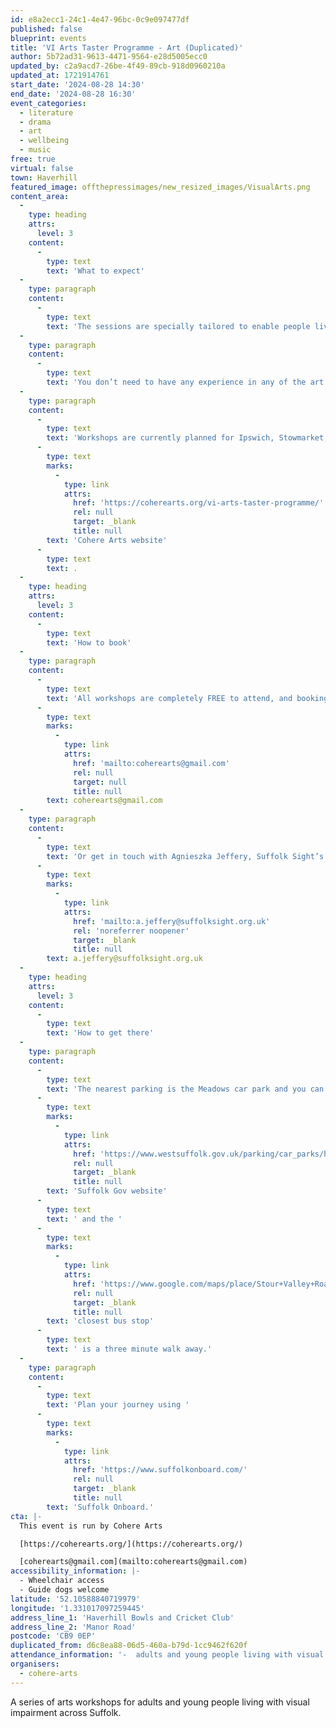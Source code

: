 ```yaml
---
id: e8a2ecc1-24c1-4e47-96bc-0c9e097477df
published: false
blueprint: events
title: 'VI Arts Taster Programme - Art (Duplicated)'
author: 5b72ad31-9613-4471-9564-e28d5005ecc0
updated_by: c2a9acd7-26be-4f49-89cb-918d0960210a
updated_at: 1721914761
start_date: '2024-08-28 14:30'
end_date: '2024-08-28 16:30'
event_categories:
  - literature
  - drama
  - art
  - wellbeing
  - music
free: true
virtual: false
town: Haverhill
featured_image: offthepressimages/new_resized_images/VisualArts.png
content_area:
  -
    type: heading
    attrs:
      level: 3
    content:
      -
        type: text
        text: 'What to expect'
  -
    type: paragraph
    content:
      -
        type: text
        text: 'The sessions are specially tailored to enable people living with sight loss and their companions to try their hand at drama, art, singing and seated yoga. All workshops are supported by trained Suffolk Sight volunteers.'
  -
    type: paragraph
    content:
      -
        type: text
        text: 'You don’t need to have any experience in any of the art forms, and all activities are optional. There will be time afterwards to enjoy social time with complimentary refreshments. Guide dogs are very welcome.'
  -
    type: paragraph
    content:
      -
        type: text
        text: 'Workshops are currently planned for Ipswich, Stowmarket, Hadleigh, Mildenhall and Bury St Edmunds, with more dates and locations to follow soon. Full details of the programme so far can be found on the '
      -
        type: text
        marks:
          -
            type: link
            attrs:
              href: 'https://coherearts.org/vi-arts-taster-programme/'
              rel: null
              target: _blank
              title: null
        text: 'Cohere Arts website'
      -
        type: text
        text: .
  -
    type: heading
    attrs:
      level: 3
    content:
      -
        type: text
        text: 'How to book'
  -
    type: paragraph
    content:
      -
        type: text
        text: 'All workshops are completely FREE to attend, and booking is not required but if you would like to find out more, please email us at '
      -
        type: text
        marks:
          -
            type: link
            attrs:
              href: 'mailto:coherearts@gmail.com'
              rel: null
              target: null
              title: null
        text: coherearts@gmail.com
  -
    type: paragraph
    content:
      -
        type: text
        text: 'Or get in touch with Agnieszka Jeffery, Suffolk Sight’s Social Club and Volunteer Co-ordinator by emailing '
      -
        type: text
        marks:
          -
            type: link
            attrs:
              href: 'mailto:a.jeffery@suffolksight.org.uk'
              rel: 'noreferrer noopener'
              target: _blank
              title: null
        text: a.jeffery@suffolksight.org.uk
  -
    type: heading
    attrs:
      level: 3
    content:
      -
        type: text
        text: 'How to get there'
  -
    type: paragraph
    content:
      -
        type: text
        text: 'The nearest parking is the Meadows car park and you can find details on the '
      -
        type: text
        marks:
          -
            type: link
            attrs:
              href: 'https://www.westsuffolk.gov.uk/parking/car_parks/haverhill-car-parks.cfm'
              rel: null
              target: _blank
              title: null
        text: 'Suffolk Gov website'
      -
        type: text
        text: ' and the '
      -
        type: text
        marks:
          -
            type: link
            attrs:
              href: 'https://www.google.com/maps/place/Stour+Valley+Road/@52.0788864,0.4443564,17z/data=!4m23!1m16!4m15!1m6!1m2!1s0x47d85eedcfeaaaab:0x6e35891df546047c!2sHaverhill+Bowls+Club,+Manor+Rd,+Haverhill+CB9+0EP!2m2!1d0.4473716!2d52.0796009!1m6!1m2!1s0x47d85eee6f415147:0x8f1a0c55c0e2249e!2sStour+Valley+Road,+Haverhill+CB9+8QN!2m2!1d0.447074!2d52.078049!3e2!3m5!1s0x47d85eee6f415147:0x8f1a0c55c0e2249e!8m2!3d52.078049!4d0.447074!16s%2Fg%2F11mr2y4r3k?entry=ttu'
              rel: null
              target: _blank
              title: null
        text: 'closest bus stop'
      -
        type: text
        text: ' is a three minute walk away.'
  -
    type: paragraph
    content:
      -
        type: text
        text: 'Plan your journey using '
      -
        type: text
        marks:
          -
            type: link
            attrs:
              href: 'https://www.suffolkonboard.com/'
              rel: null
              target: _blank
              title: null
        text: 'Suffolk Onboard.'
cta: |-
  This event is run by Cohere Arts

  [https://coherearts.org/](https://coherearts.org/)

  [coherearts@gmail.com](mailto:coherearts@gmail.com)
accessibility_information: |-
  - Wheelchair access
  - Guide dogs welcome
latitude: '52.10588840719979'
longitude: '1.331017097259445'
address_line_1: 'Haverhill Bowls and Cricket Club'
address_line_2: 'Manor Road'
postcode: 'CB9 0EP'
duplicated_from: d6c8ea88-06d5-460a-b79d-1cc9462f620f
attendance_information: '-  adults and young people living with visual impairment'
organisers:
  - cohere-arts
---
```

A series of arts workshops for adults and young people living with visual impairment across Suffolk.